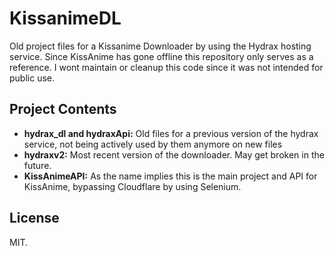 # KissanimeDL

Old project files for a Kissanime Downloader by using the Hydrax hosting service. Since KissAnime has gone offline this repository only serves as a reference. I wont maintain or cleanup this code since it was not intended for public use.

## Project Contents

* **hydrax_dl and hydraxApi:** Old files for a previous version of the hydrax service, not being actively used by them anymore on new files
* **hydraxv2:** Most recent version of the downloader. May get broken in the future.
* **KissAnimeAPI:** As the name implies this is the main project and API for KissAnime, bypassing Cloudflare by using Selenium.

## License

MIT.
